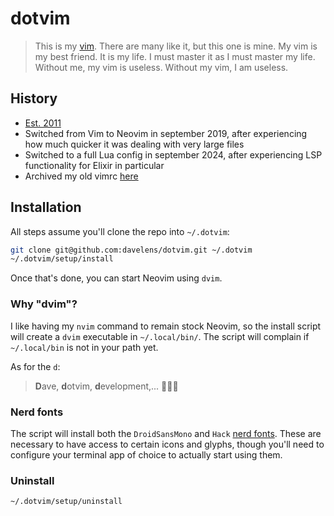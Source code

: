 # dotvim

> This is my [vim](https://neovim.io). There are many like it, but this one is mine. My vim is my best friend. It is my life. I must master it as I must master my life. Without me, my vim is useless. Without my vim, I am useless.

## History
* [Est. 2011](https://github.com/davelens/dotvim/commits/master/?since=2011-05-01&until=2011-05-31)
* Switched from Vim to Neovim in september 2019, after experiencing how much quicker it was dealing with very large files
* Switched to a full Lua config in september 2024, after experiencing LSP functionality for Elixir in particular
* Archived my old vimrc [here](https://github.com/davelens/dotvim.old)

## Installation
All steps assume you'll clone the repo into `~/.dotvim`:

```sh
git clone git@github.com:davelens/dotvim.git ~/.dotvim 
~/.dotvim/setup/install
```
Once that's done, you can start Neovim using `dvim`.

### Why "dvim"?
I like having my `nvim` command to remain stock Neovim, so the install script will create a `dvim` executable in `~/.local/bin/`. 
The script will complain if `~/.local/bin` is not in your path yet.

As for the `d`:
> **D**ave, **d**otvim, **d**evelopment,...
🤷🏻‍♂️

### Nerd fonts
The script will install both the `DroidSansMono` and `Hack` [nerd fonts](https://www.nerdfonts.com/). These are necessary to have access to certain icons and glyphs, though you'll need to configure your terminal app of choice to actually start using them.

### Uninstall
```sh
~/.dotvim/setup/uninstall
```
